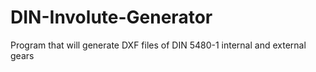 # DIN-Involute-Generator
Program that will generate DXF files of DIN 5480-1 internal and external gears

